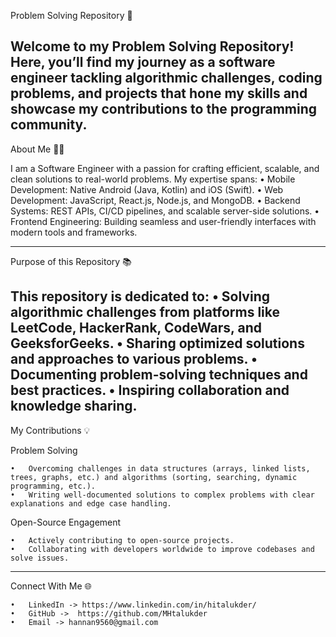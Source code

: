 Problem Solving Repository 🚀

Welcome to my Problem Solving Repository! Here, you’ll find my journey as a software engineer tackling algorithmic challenges, coding problems, and projects that hone my skills and showcase my contributions to the programming community.
--------------------------------------------

About Me 🙋‍♂️

I am a Software Engineer with a passion for crafting efficient, scalable, and clean solutions to real-world problems. My expertise spans:
	•	Mobile Development: Native Android (Java, Kotlin) and iOS (Swift).
	•	Web Development: JavaScript, React.js, Node.js, and MongoDB.
	•	Backend Systems: REST APIs, CI/CD pipelines, and scalable server-side solutions.
	•	Frontend Engineering: Building seamless and user-friendly interfaces with modern tools and frameworks.

 ------------------------------------------

 Purpose of this Repository 📚

This repository is dedicated to:
	•	Solving algorithmic challenges from platforms like LeetCode, HackerRank, CodeWars, and GeeksforGeeks.
	•	Sharing optimized solutions and approaches to various problems.
	•	Documenting problem-solving techniques and best practices.
	•	Inspiring collaboration and knowledge sharing.
 ------------------------------------------

 My Contributions 💡

Problem Solving

	•	Overcoming challenges in data structures (arrays, linked lists, trees, graphs, etc.) and algorithms (sorting, searching, dynamic programming, etc.).
	•	Writing well-documented solutions to complex problems with clear explanations and edge case handling.

Open-Source Engagement

	•	Actively contributing to open-source projects.
	•	Collaborating with developers worldwide to improve codebases and solve issues.
--------------------------------------------

Connect With Me 🌐

	•	LinkedIn -> https://www.linkedin.com/in/hitalukder/
	•	GitHub ->  https://github.com/MHtalukder
	•	Email -> hannan9560@gmail.com
